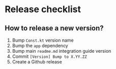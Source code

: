 # Release checklist

## How to release a new version?

1. Bump `Const.kt` version name
2. Bump the `app` dependency
3. Bump main `readme.md` integration guide version
4. Commit `[Version] Bump to X.YY.ZZ`
5. Create a Github release
